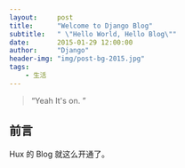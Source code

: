 ```yaml
---
layout:     post
title:      "Welcome to Django Blog"
subtitle:   " \"Hello World, Hello Blog\""
date:       2015-01-29 12:00:00
author:     "Django"
header-img: "img/post-bg-2015.jpg"
tags:
    - 生活
---
```


> “Yeah It's on. ”


## 前言

Hux 的 Blog 就这么开通了。
